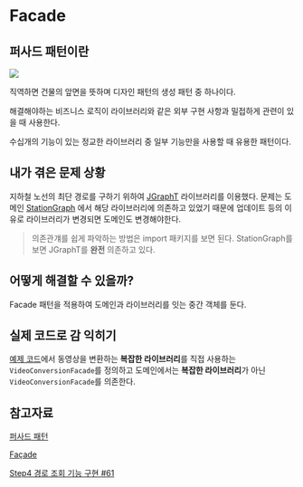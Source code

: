# Facade

## 퍼사드 패턴이란

![](https://upload.wikimedia.org/wikipedia/commons/thumb/0/05/Basilica_di_San_Pietro_%2815042367249%29.jpg/440px-Basilica_di_San_Pietro_%2815042367249%29.jpg)

직역하면 건물의 앞면을 뜻하며 디자인 패턴의 생성 패턴 중 하나이다.

해결해야하는 비즈니스 로직이 라이브러리와 같은 외부 구현 사항과 밀접하게 관련이 있을 때 사용한다.

수십개의 기능이 있는 정교한 라이브러리 중 일부 기능만을 사용할 때 유용한 패턴이다.

## 내가 겪은 문제 상황

지하철 노선의 최단 경로를 구하기 위하여 [JGraphT](https://jgrapht.org/) 라이브러리를 이용했다. 문제는
도메인 [StationGraph](https://github.com/whatasame/spring-subway/commit/4b49616590622ffa9dc390855bc675ded5a1a996#diff-2397982933839d407067d2c8e77086132d01fd4979b9960849e9b3de1f13c342)
에서
해당 라이브러리에 의존하고 있었기 때문에 업데이트 등의
이유로 라이브러리가 변경되면 도메인도 변경해야한다.

> 의존관걔를 쉽게 파악하는 방법은 import 패키지를 보면 된다. StationGraph를 보면 JGraphT를 **완전** 의존하고 있다.

## 어떻게 해결할 수 있을까?

Facade 패턴을 적용하여 도메인과 라이브러리를 잇는 중간 객체를 둔다.

## 실제 코드로 감 익히기

[예제 코드](https://refactoring.guru/ko/design-patterns/facade/java/example#example-0--facade)에서 동영상을
변환하는 **복잡한 라이브러리**를 직접 사용하는 `VideoConversionFacade`를 정의하고 도메인에서는 **복잡한 라이브러리**가
아닌 `VideoConversionFacade`를
의존한다.

## 참고자료

[퍼사드 패턴](https://refactoring.guru/ko/design-patterns/facade)

[Façade](https://en.wikipedia.org/wiki/Fa%C3%A7ade)

[Step4 경로 조회 기능 구현 #61](https://github.com/next-step/spring-subway/pull/61#review-thread-or-comment-id-817685558)
